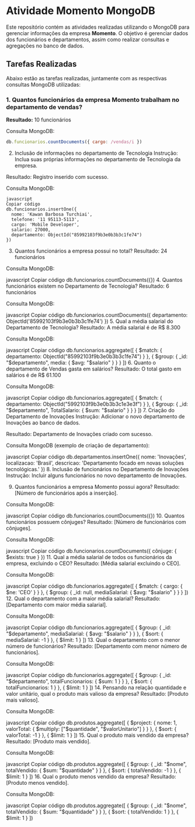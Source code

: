 # Atividade Momento MongoDB

Este repositório contém as atividades realizadas utilizando o MongoDB para gerenciar informações da empresa **Momento**. O objetivo é gerenciar dados dos funcionários e departamentos, assim como realizar consultas e agregações no banco de dados.

## Tarefas Realizadas

Abaixo estão as tarefas realizadas, juntamente com as respectivas consultas MongoDB utilizadas:

### 1. Quantos funcionários da empresa **Momento** trabalham no departamento de vendas?

**Resultado:** 10 funcionários

Consulta MongoDB:
```javascript
db.funcionarios.countDocuments({ cargo: /vendas/i })
```
2. Inclusão de informações no departamento de Tecnologia
Instrução: Inclua suas próprias informações no departamento de Tecnologia da empresa.

Resultado: Registro inserido com sucesso.

Consulta MongoDB:
```
javascript
Copiar código
db.funcionarios.insertOne({
  nome: 'Kawan Barbosa Turchiai',
  telefone: '11 95113-5113',
  cargo: 'Mobile Developer',
  salario: 27000,
  departamento: ObjectId("85992103f9b3e0b3b3c1fe74")
})
```
3. Quantos funcionários a empresa possui no total?
Resultado: 24 funcionários

Consulta MongoDB:

javascript
Copiar código
db.funcionarios.countDocuments({})
4. Quantos funcionários existem no Departamento de Tecnologia?
Resultado: 6 funcionários

Consulta MongoDB:

javascript
Copiar código
db.funcionarios.countDocuments({ departamento: ObjectId('85992103f9b3e0b3b3c1fe74') })
5. Qual a média salarial do Departamento de Tecnologia?
Resultado: A média salarial é de R$ 8.300

Consulta MongoDB:

javascript
Copiar código
db.funcionarios.aggregate([
  { $match: { departamento: ObjectId("85992103f9b3e0b3b3c1fe74") } },
  { $group: { _id: "$departamento", media: { $avg: "$salario" } } }
])
6. Quanto o departamento de Vendas gasta em salários?
Resultado: O total gasto em salários é de R$ 61.100

Consulta MongoDB:

javascript
Copiar código
db.funcionarios.aggregate([
  { $match: { departamento: ObjectId("5992103f9b3e0b3b3c1e3e3f") } },
  { $group: { _id: "$departamento", TotalSalario: { $sum: "$salario" } } }
])
7. Criação do Departamento de Inovações
Instrução: Adicionar o novo departamento de Inovações ao banco de dados.

Resultado: Departamento de Inovações criado com sucesso.

Consulta MongoDB (exemplo de criação de departamento):

javascript
Copiar código
db.departamentos.insertOne({
  nome: 'Inovações',
  localizacao: 'Brasil',
  descricao: 'Departamento focado em novas soluções tecnológicas.'
})
8. Inclusão de funcionários no Departamento de Inovações
Instrução: Incluir alguns funcionários no novo departamento de Inovações.

9. Quantos funcionários a empresa Momento possui agora?
Resultado: [Número de funcionários após a inserção].

Consulta MongoDB:

javascript
Copiar código
db.funcionarios.countDocuments({})
10. Quantos funcionários possuem cônjuges?
Resultado: [Número de funcionários com cônjuges].

Consulta MongoDB:

javascript
Copiar código
db.funcionarios.countDocuments({ cônjuge: { $exists: true } })
11. Qual a média salarial de todos os funcionários da empresa, excluindo o CEO?
Resultado: [Média salarial excluindo o CEO].

Consulta MongoDB:

javascript
Copiar código
db.funcionarios.aggregate([
  { $match: { cargo: { $ne: 'CEO' } } },
  { $group: { _id: null, mediaSalarial: { $avg: "$salario" } } }
])
12. Qual o departamento com a maior média salarial?
Resultado: [Departamento com maior média salarial].

Consulta MongoDB:

javascript
Copiar código
db.funcionarios.aggregate([
  { $group: { _id: "$departamento", mediaSalarial: { $avg: "$salario" } } },
  { $sort: { mediaSalarial: -1 } },
  { $limit: 1 }
])
13. Qual o departamento com o menor número de funcionários?
Resultado: [Departamento com menor número de funcionários].

Consulta MongoDB:

javascript
Copiar código
db.funcionarios.aggregate([
  { $group: { _id: "$departamento", totalFuncionarios: { $sum: 1 } } },
  { $sort: { totalFuncionarios: 1 } },
  { $limit: 1 }
])
14. Pensando na relação quantidade e valor unitário, qual o produto mais valioso da empresa?
Resultado: [Produto mais valioso].

Consulta MongoDB:

javascript
Copiar código
db.produtos.aggregate([
  { $project: { nome: 1, valorTotal: { $multiply: ["$quantidade", "$valorUnitario"] } } },
  { $sort: { valorTotal: -1 } },
  { $limit: 1 }
])
15. Qual o produto mais vendido da empresa?
Resultado: [Produto mais vendido].

Consulta MongoDB:

javascript
Copiar código
db.produtos.aggregate([
  { $group: { _id: "$nome", totalVendido: { $sum: "$quantidade" } } },
  { $sort: { totalVendido: -1 } },
  { $limit: 1 }
])
16. Qual o produto menos vendido da empresa?
Resultado: [Produto menos vendido].

Consulta MongoDB:

javascript
Copiar código
db.produtos.aggregate([
  { $group: { _id: "$nome", totalVendido: { $sum: "$quantidade" } } },
  { $sort: { totalVendido: 1 } },
  { $limit: 1 }
])
